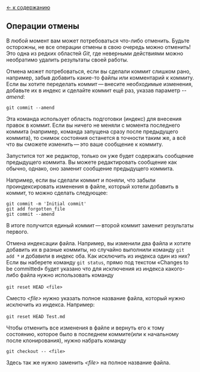 [<- к содержанию](readme.md)

## Операции отмены

В любой момент вам может потребоваться что-либо отменить. Будьте осторожны, не все операции отмены в свою очередь можно отменить! Это одна из редких областей *Git*, где неверными действиями можно необратимо удалить результаты своей работы.

Отмена может потребоваться, если вы сделали коммит слишком рано, например, забыв добавить какие-то файлы или комментарий к коммиту. Если вы хотите переделать коммит — внесите необходимые изменения, добавьте их в индекс и сделайте коммит ещё раз, указав параметр *--amend*:

`git commit --amend`

Эта команда использует область подготовки (индекс) для внесения правок в коммит. Если вы ничего не меняли с момента последнего коммита (например, команда запущена сразу после предыдущего коммита), то снимок состояния останется в точности таким же, а всё что вы сможете изменить — это ваше сообщение к коммиту.

Запустится тот же редактор, только он уже будет содержать сообщение предыдущего коммита. Вы можете редактировать сообщение как обычно, однако, оно заменит сообщение предыдущего коммита.

Например, если вы сделали коммит и поняли, что забыли проиндексировать изменения в файле, который хотели добавить в коммит, то можно сделать следующее:

    git commit -m 'Initial commit'
    git add forgotten_file
    git commit --amend
В итоге получится единый коммит — второй коммит заменит результаты первого.

Отмена индексации файла. Например, вы изменили два файла и хотите добавить их в разные коммиты, но случайно выполнили команду `git add *` и добавили в индекс оба. Как исключить из индекса один из них? Если вы наберете команду `git status`, прямо под текстом «Changes to be committed» будет указано что для исключения из индекса какого-либо файла нужно использовать команду 

`git reset HEAD <file>`​ 

Сместо *\<file>* нужно указать полное название файла, который нужно исключить из индекса. Например:

`git reset HEAD Test.md`​ 

Чтобы отменить все изменения в файле и вернуть его к тому состоянию, которое было в последнем коммите(или к начальному после клонирования), нужно набрать команду

`git checkout -- <file>`

Здесь так же нужно заменить *\<file>* на полное название файла.
